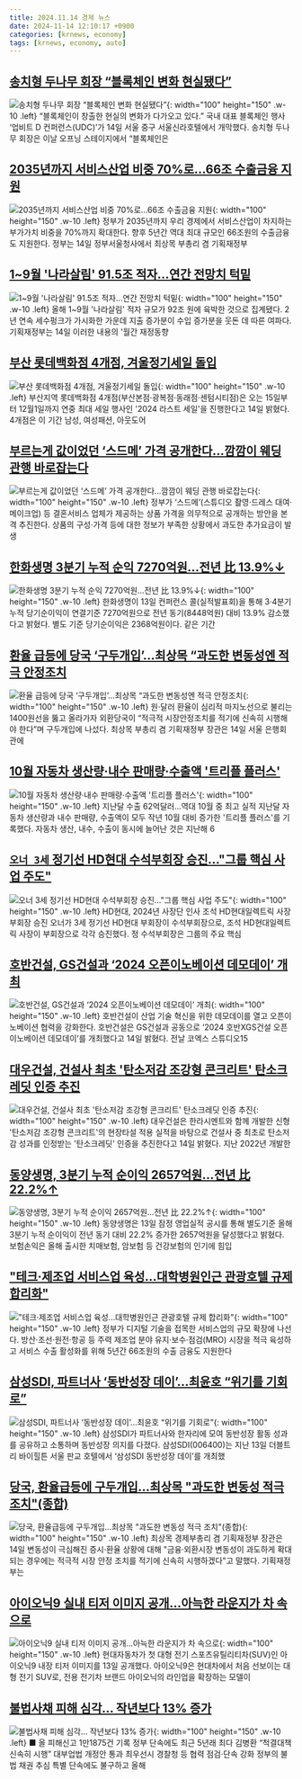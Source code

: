 ```yaml
---
title: 2024.11.14 경제 뉴스
date: 2024-11-14 12:10:17 +0900
categories: [krnews, economy]
tags: [krnews, economy, auto]
---
```

## [송치형 두나무 회장 “블록체인 변화 현실됐다”](https://n.news.naver.com/mnews/article/016/0002388373)

![송치형 두나무 회장 “블록체인 변화 현실됐다”](https://mimgnews.pstatic.net/image/origin/016/2024/11/14/2388373.jpg?type=nf220_150){: width="100" height="150" .w-10 .left}
“블록체인이 창출한 현실의 변화가 다가오고 있다.” 국내 대표 블록체인 행사 ‘업비트 D 컨퍼런스(UDC)’가 14일 서울 중구 서울신라호텔에서 개막했다. 송치형 두나무 회장은 이날 오프닝 스테이지에서 “블록체인은

## [2035년까지 서비스산업 비중 70%로…66조 수출금융 지원](https://n.news.naver.com/mnews/article/030/0003257421)

![2035년까지 서비스산업 비중 70%로…66조 수출금융 지원](https://mimgnews.pstatic.net/image/origin/030/2024/11/14/3257421.jpg?type=nf220_150){: width="100" height="150" .w-10 .left}
정부가 2035년까지 우리 경제에서 서비스산업이 차지하는 부가가치 비중을 70%까지 확대한다. 향후 5년간 역대 최대 규모인 66조원의 수출금융도 지원한다. 정부는 14일 정부서울청사에서 최상목 부총리 겸 기획재정부

## [1~9월 '나라살림' 91.5조 적자…연간 전망치 턱밑](https://n.news.naver.com/mnews/article/421/0007906699)

![1~9월 '나라살림' 91.5조 적자…연간 전망치 턱밑](https://mimgnews.pstatic.net/image/origin/421/2024/11/14/7906699.jpg?type=nf220_150){: width="100" height="150" .w-10 .left}
올해 1~9월 '나라살림' 적자 규모가 92조 원에 육박한 것으로 집계됐다. 2년 연속 세수펑크가 가시화한 가운데 지출 증가분이 수입 증가분을 웃돈 데 따른 여파다. 기획재정부는 14일 이러한 내용의 '월간 재정동향

## [부산 롯데백화점 4개점, 겨울정기세일 돌입](https://n.news.naver.com/mnews/article/003/0012902983)

![부산 롯데백화점 4개점, 겨울정기세일 돌입](https://mimgnews.pstatic.net/image/origin/003/2024/11/14/12902983.jpg?type=nf220_150){: width="100" height="150" .w-10 .left}
부산지역 롯데백화점 4개점(부산본점·광복점·동래점·센텀시티점)은 오는 15일부터 12월1일까지 연중 최대 세일 행사인 '2024 라스트 세일'을 진행한다고 14일 밝혔다. 4개점은 이 기간 남성, 여성패션, 아웃도어

## [부르는게 값이었던 ‘스드메’ 가격 공개한다…깜깜이 웨딩 관행 바로잡는다](https://n.news.naver.com/mnews/article/016/0002388180)

![부르는게 값이었던 ‘스드메’ 가격 공개한다…깜깜이 웨딩 관행 바로잡는다](https://mimgnews.pstatic.net/image/origin/016/2024/11/14/2388180.jpg?type=nf220_150){: width="100" height="150" .w-10 .left}
정부가 ‘스드메’(스튜디오 촬영·드레스 대여·메이크업) 등 결혼서비스 업체가 제공하는 상품 가격을 의무적으로 공개하는 방안을 본격 추진한다. 상품의 구성·가격 등에 대한 정보가 부족한 상황에서 과도한 추가요금이 발생

## [한화생명 3분기 누적 순익 7270억원...전년 比 13.9%↓](https://n.news.naver.com/mnews/article/014/0005267486)

![한화생명 3분기 누적 순익 7270억원...전년 比 13.9%↓](https://mimgnews.pstatic.net/image/origin/014/2024/11/13/5267486.jpg?type=nf220_150){: width="100" height="150" .w-10 .left}
한화생명이 13일 컨퍼런스 콜(실적발표회)을 통해 3·4분기 누적 당기순이익이 연결기준 7270억원으로 전년 동기(8448억원) 대비 13.9% 감소했다고 밝혔다. 별도 기준 당기순이익은 2368억원이다. 같은 기간

## [환율 급등에 당국 ‘구두개입’…최상목 “과도한 변동성엔 적극 안정조치](https://n.news.naver.com/mnews/article/032/0003332439)

![환율 급등에 당국 ‘구두개입’…최상목 “과도한 변동성엔 적극 안정조치](https://mimgnews.pstatic.net/image/origin/032/2024/11/14/3332439.jpg?type=nf220_150){: width="100" height="150" .w-10 .left}
원·달러 환율이 심리적 마지노선으로 불리는 1400원선을 뚫고 올라가자 외환당국이 “적극적 시장안정조치를 적기에 신속히 시행해야 한다”며 구두개입에 나섰다. 최상목 부총리 겸 기획재정부 장관은 14일 서울 은행회관에

## [10월 자동차 생산량·내수 판매량·수출액 '트리플 플러스'](https://n.news.naver.com/mnews/article/001/0015045418)

![10월 자동차 생산량·내수 판매량·수출액 '트리플 플러스'](https://mimgnews.pstatic.net/image/origin/001/2024/11/14/15045418.jpg?type=nf220_150){: width="100" height="150" .w-10 .left}
지난달 수출 62억달러…역대 10월 중 최고 실적 지난달 자동차 생산량과 내수 판매량, 수출액이 모두 작년 10월 대비 증가한 '트리플 플러스'를 기록했다. 자동차 생산, 내수, 수출이 동시에 늘어난 것은 지난해 6

## [`오너 3세` 정기선 HD현대 수석부회장 승진…"그룹 핵심 사업 주도"](https://n.news.naver.com/mnews/article/029/0002915682)

![`오너 3세` 정기선 HD현대 수석부회장 승진…"그룹 핵심 사업 주도"](https://mimgnews.pstatic.net/image/origin/029/2024/11/14/2915682.jpg?type=nf220_150){: width="100" height="150" .w-10 .left}
HD현대, 2024년 사장단 인사 조석 HD현대일렉트릭 사장 부회장 승진 오너가 3세 정기선 HD현대 부회장이 수석부회장으로, 조석 HD현대일렉트릭 사장이 부회장으로 각각 승진했다. 정 수석부회장은 그룹의 주요 핵심

## [호반건설, GS건설과 ‘2024 오픈이노베이션 데모데이’ 개최](https://n.news.naver.com/mnews/article/018/0005885271)

![호반건설, GS건설과 ‘2024 오픈이노베이션 데모데이’ 개최](https://mimgnews.pstatic.net/image/origin/018/2024/11/14/5885271.jpg?type=nf220_150){: width="100" height="150" .w-10 .left}
호반건설이 산업 기술 혁신을 위한 데모데이를 열고 오픈이노베이션 협력을 강화한다. 호반건설은 GS건설과 공동으로 ‘2024 호반XGS건설 오픈이노베이션 데모데이’를 개최했다고 14일 밝혔다. 전날 코엑스 스튜디오15

## [대우건설, 건설사 최초 '탄소저감 조강형 콘크리트' 탄소크레딧 인증 추진](https://n.news.naver.com/mnews/article/003/0012903144)

![대우건설, 건설사 최초 '탄소저감 조강형 콘크리트' 탄소크레딧 인증 추진](https://mimgnews.pstatic.net/image/origin/003/2024/11/14/12903144.jpg?type=nf220_150){: width="100" height="150" .w-10 .left}
대우건설은 한라시멘트와 함께 개발한 신형 '탄소저감 조강형 콘크리트'의 현장타설 적용 실적을 바탕으로 건설사 중 최초로 탄소저감 성과를 인정받는 '탄소크레딧' 인증을 추진한다고 14일 밝혔다. 지난 2022년 개발한

## [동양생명, 3분기 누적 순이익 2657억원…전년 比 22.2%↑](https://n.news.naver.com/mnews/article/016/0002387878)

![동양생명, 3분기 누적 순이익 2657억원…전년 比 22.2%↑](https://mimgnews.pstatic.net/image/origin/016/2024/11/13/2387878.jpg?type=nf220_150){: width="100" height="150" .w-10 .left}
동양생명은 13일 잠정 영업실적 공시를 통해 별도기준 올해 3분기 누적 순이익이 전년 동기 대비 22.2% 증가한 2657억원을 달성했다고 밝혔다. 보험손익은 올해 출시한 치매보험, 암보험 등 건강보험의 인기에 힘입

## ["테크·제조업 서비스업 육성...대학병원인근 관광호텔 규제 합리화"](https://n.news.naver.com/mnews/article/014/0005267826)

!["테크·제조업 서비스업 육성...대학병원인근 관광호텔 규제 합리화"](https://mimgnews.pstatic.net/image/origin/014/2024/11/14/5267826.jpg?type=nf220_150){: width="100" height="150" .w-10 .left}
정부가 디지털 기술을 접목한 서비스업의 규모 확장에 나선다. 방산·조선·원전·항공 등 주력 제조업 분야 유지·보수·점검(MRO) 시장을 적극 육성하고 서비스 수출 활성화를 위해 5년간 66조원의 수출 금융도 지원한다

## [삼성SDI, 파트너사 ‘동반성장 데이’…최윤호 “위기를 기회로”](https://n.news.naver.com/mnews/article/018/0005885187)

![삼성SDI, 파트너사 ‘동반성장 데이’…최윤호 “위기를 기회로”](https://mimgnews.pstatic.net/image/origin/018/2024/11/14/5885187.jpg?type=nf220_150){: width="100" height="150" .w-10 .left}
삼성SDI가 파트너사와 한자리에 모여 동반성장 활동 성과를 공유하고 소통하며 동반성장 의지를 다졌다. 삼성SDI(006400)는 지난 13일 더블트리 바이힐튼 서울 판교 호텔에서 ‘삼성SDI 동반성장 데이’를 개최했

## [당국, 환율급등에 구두개입…최상목 "과도한 변동성 적극 조치"(종합)](https://n.news.naver.com/mnews/article/277/0005500125)

![당국, 환율급등에 구두개입…최상목 "과도한 변동성 적극 조치"(종합)](https://mimgnews.pstatic.net/image/origin/277/2024/11/14/5500125.jpg?type=nf220_150){: width="100" height="150" .w-10 .left}
최상목 경제부총리 겸 기획재정부 장관은 14일 변동성이 극심해진 증시·환율 상황에 대해 "금융·외환시장 변동성이 과도하게 확대되는 경우에는 적극적 시장 안정 조치를 적기에 신속히 시행하겠다"고 말했다. 기획재정부는

## [아이오닉9 실내 티저 이미지 공개…아늑한 라운지가 차 속으로](https://n.news.naver.com/mnews/article/081/0003495043)

![아이오닉9 실내 티저 이미지 공개…아늑한 라운지가 차 속으로](https://mimgnews.pstatic.net/image/origin/081/2024/11/13/3495043.jpg?type=nf220_150){: width="100" height="150" .w-10 .left}
현대자동차가 첫 대형 전기 스포츠유틸리티차(SUV)인 아이오닉9 내장 티저 이미지를 13일 공개했다. 아이오닉9은 현대차에서 처음 선보이는 대형 전기 SUV로, 전용 전기차 브랜드 아이오닉의 라인업을 확장하는 모델이

## [불법사채 피해 심각… 작년보다 13% 증가](https://n.news.naver.com/mnews/article/021/0002671489)

![불법사채 피해 심각… 작년보다 13% 증가](https://mimgnews.pstatic.net/image/origin/021/2024/11/13/2671489.jpg?type=nf220_150){: width="100" height="150" .w-10 .left}
■ 올 피해신고 1만1875건 기록 정부 단속에도 최근 5년래 최다 김병환 “척결대책 신속히 시행” 대부업법 개정안 통과 최우선시 경찰청 등 협력 점검·단속 강화 정부의 불법 채권 추심 특별 단속에도 불구하고 올해

